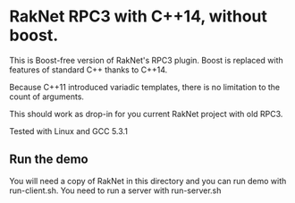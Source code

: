 # RakNet RPC3 with C++14, without boost.

This is Boost-free version of RakNet's RPC3 plugin. Boost is replaced with features of standard C++ thanks to C++14.

Because C++11 introduced variadic templates, there is no limitation to the count of arguments. 

This should work as drop-in for you current RakNet project with old RPC3.

Tested with Linux and GCC 5.3.1


## Run the demo

You will need a copy of RakNet in this directory and you can run demo with run-client.sh.
You need to run a server with run-server.sh
